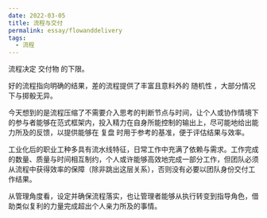 ```yaml
---
date: 2022-03-05
title: 流程与交付
permalink: essay/flowanddelivery
tags:
  - 流程
---
```

流程决定 交付物 的下限。

好的流程指向明确的结果，差的流程提供了丰富且意料外的 随机性 ，大部分情况下与掷骰无异。

今天想到的是流程压缩了不需要介入思考的判断节点与时间，让个人或协作情境下的参与者能够在范式框架内，投入精力在自身所能控制的输出上，尽可能地给出能力所及的反馈，以提供能够在 复盘 时用于参考的基准，便于评估结果与效率。

工业化后的职业工种多具有流水线特征，日常工作中充满了依赖与需求。工作完成的数量、质量与时间相互制约，个人或许能够高效地完成一部分工作，但团队必须从流程中获得效率的保障（除非跳出这层关系），否则没有必要以团队身份交付工作结果。

从管理角度看，设定并确保流程落实，也让管理者能够从执行转变到指导角色，借助类似复利的力量完成超出个人亲力所及的事情。